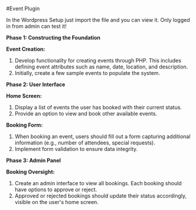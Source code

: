 #Event Plugin

In the Wordpress Setup just import the file and you can view it. Only logged in from admin can test it!

**Phase 1: Constructing the Foundation**

**Event Creation:**
1. Develop functionality for creating events through PHP. This includes defining event attributes such as name, date, location, and description.
2. Initially, create a few sample events to populate the system.

**Phase 2: User Interface**

**Home Screen:**
1. Display a list of events the user has booked with their current status.
2. Provide an option to view and book other available events.

**Booking Form:**
1. When booking an event, users should fill out a form capturing additional information (e.g., number of attendees, special requests).
2. Implement form validation to ensure data integrity.
 
**Phase 3: Admin Panel**

**Booking Oversight:**
1. Create an admin interface to view all bookings. Each booking should have options to approve or reject.
2. Approved or rejected bookings should update their status accordingly, visible on the user's home screen.
